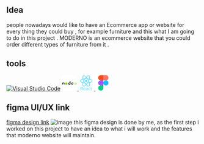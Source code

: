 ## Idea
people nowadays would like to have an
Ecommerce app or website for every thing
they could buy , for example furniture and
this what I am going to do in this project .
MODERNO is an ecommerce website that
you could order different types of furniture
from it .
## tools 
<a href="#"><img alt="Visual Studio Code" src="https://sparkcdneus2.azureedge.net/sparkimageassets/XP9KHM4BK9FZ7Q-63e59db4-cf83-46b7-9365-0c37221b94de" width=45px height =45px></a>    <a href="https://nodejs.org" target="_blank" rel="noreferrer"> <img src="https://raw.githubusercontent.com/devicons/devicon/master/icons/nodejs/nodejs-original-wordmark.svg" alt="nodejs" width="40" height="40"/> </a>    <a href="https://reactjs.org/" target="_blank" rel="noreferrer"> <img src="https://raw.githubusercontent.com/devicons/devicon/master/icons/react/react-original-wordmark.svg" alt="react" width="40" height="40"/> </a>   <a href="https://reactjs.org/" target="_blank" rel="noreferrer"> <img src="https://raw.githubusercontent.com/devicons/devicon/master/icons/figma/figma-original.svg" alt="react" width="40" height="40"/> </a> 
## figma UI/UX link
[figma design link](https://www.figma.com/file/dVTtzioCe5p22MxRvVTCor/Moderno-For-furniture-website?type=design&node-id=0-1&mode=design&t=I9dDhLYKUs204Ddq-0)
![image](https://github.com/saharSaleh22/Final_ReactJS_Project_GSG/assets/78207579/64c71d3c-9de2-41fe-bb3f-7f02957ad81c)
this figma design is done by me, as the first step i worked on this project to have an idea to what i will work and the features that moderno website will maintain.




